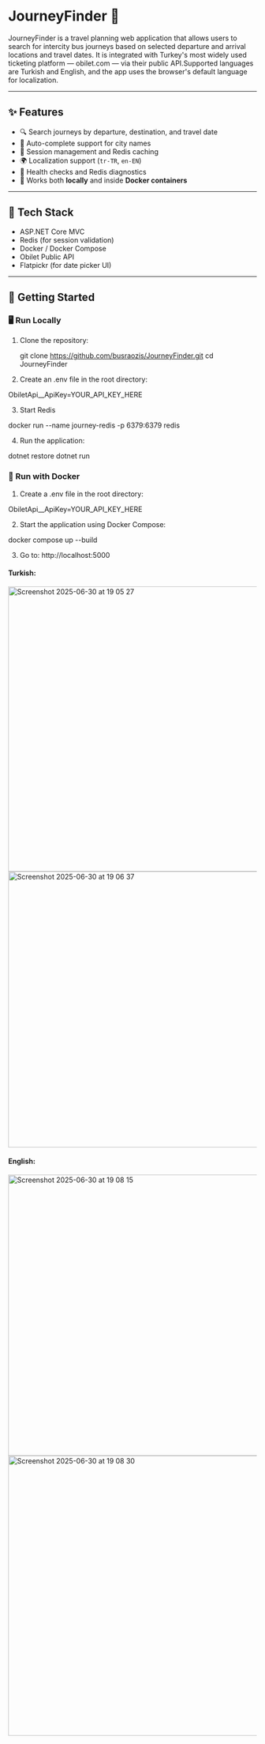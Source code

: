 # JourneyFinder 🧭

JourneyFinder is a travel planning web application that allows users to search for intercity bus journeys based on selected departure and arrival locations and travel dates. It is integrated with Turkey's most widely used ticketing platform — obilet.com — via their public API.Supported languages are Turkish and English, and the app uses the browser's default language for localization.

---

## ✨ Features

- 🔍 Search journeys by departure, destination, and travel date  
- 🚏 Auto-complete support for city names  
- 🔐 Session management and Redis caching  
- 🌍 Localization support (`tr-TR`, `en-EN`)  
- 🧪 Health checks and Redis diagnostics  
- 🐳 Works both **locally** and inside **Docker containers**

---

## 🧰 Tech Stack

- ASP.NET Core MVC  
- Redis (for session validation)  
- Docker / Docker Compose  
- Obilet Public API  
- Flatpickr (for date picker UI)

---

## 🚀 Getting Started

### 🖥️ Run Locally

1. Clone the repository:

   git clone https://github.com/busraozis/JourneyFinder.git
   cd JourneyFinder

2. Create an .env file in the root directory:

  ObiletApi__ApiKey=YOUR_API_KEY_HERE

3. Start Redis

  docker run --name journey-redis -p 6379:6379 redis

4. Run the application:

  dotnet restore
  dotnet run


### 🐳 Run with Docker

1. Create a .env file in the root directory:

  ObiletApi__ApiKey=YOUR_API_KEY_HERE

2. Start the application using Docker Compose:

  docker compose up --build

3. Go to: http://localhost:5000



 #### Turkish:


<img width="577" alt="Screenshot 2025-06-30 at 19 05 27" src="https://github.com/user-attachments/assets/ae5bc8c5-6dde-496a-8565-91636ad63f08" />

<img width="559" alt="Screenshot 2025-06-30 at 19 06 37" src="https://github.com/user-attachments/assets/4d1c9ad8-b96d-47cf-be36-090bec3422d6" />



#### English:

<img width="569" alt="Screenshot 2025-06-30 at 19 08 15" src="https://github.com/user-attachments/assets/11f611c9-144f-42fc-ae5e-0f64bf1d73a3" />

<img width="567" alt="Screenshot 2025-06-30 at 19 08 30" src="https://github.com/user-attachments/assets/27fe0c0a-c5fe-48dd-ab31-6df5ee3f13cc" />
